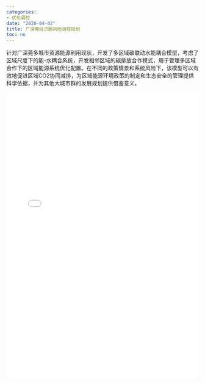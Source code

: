 ```yaml
---
categories:
- 优化调控
date: "2020-04-02"
title: 广深莞经济圈风险调控规划
toc: no
---
```


针对广深莞多城市资源能源利用现状，开发了多区域碳联动水能耦合模型，考虑了区域尺度下的能-水耦合系统，开发相邻区域的碳排放合作模式，用于管理多区域合作下的区域能源系统优化配置。在不同的政策情景和系统风险下，该模型可以有效地促进区域CO2协同减排，为区域能源环境政策的制定和生态安全的管理提供科学依据，并为其他大城市群的发展规划提供借鉴意义。

<embed src="/post/optimize/2.3.8广深莞经济圈风险调控规划.pdf#toolbar=0" type="application/pdf" width="100%" height=750>

